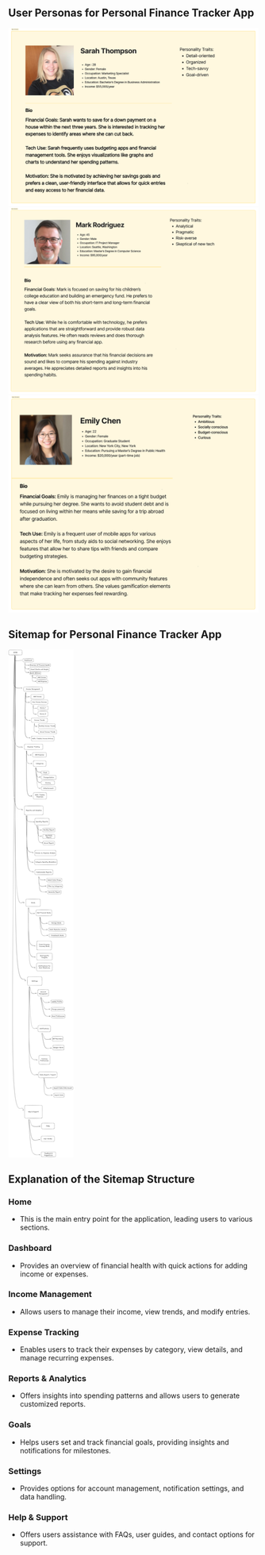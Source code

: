 ## User Personas for Personal Finance Tracker App

![Sarah Thompson](https://github.com/emil-vincic/HCI-2024-25/blob/8a385f30d44b4948f2c6eae66eb9ac54690722e5/assignments/User%20personas%20and%20information%20architecture/Basic%20information.png)
![Mark Rodriguez](https://github.com/emil-vincic/HCI-2024-25/blob/8a385f30d44b4948f2c6eae66eb9ac54690722e5/assignments/User%20personas%20and%20information%20architecture/MarkRodriguez.png)
![Emily Chen](https://github.com/emil-vincic/HCI-2024-25/blob/8a385f30d44b4948f2c6eae66eb9ac54690722e5/assignments/User%20personas%20and%20information%20architecture/EmilyChen.png)

## Sitemap for Personal Finance Tracker App

![Sitemap](https://github.com/emil-vincic/HCI-2024-25/blob/95500518a7f0a551b157e8a224de666d04d21df3/User%20personas%20and%20information%20architecture/Sitemap_update.png)

## Explanation of the Sitemap Structure

### Home
- This is the main entry point for the application, leading users to various sections.
### Dashboard 
- Provides an overview of financial health with quick actions for adding income or expenses.
### Income Management
- Allows users to manage their income, view trends, and modify entries.
### Expense Tracking
- Enables users to track their expenses by category, view details, and manage recurring expenses.
### Reports & Analytics
- Offers insights into spending patterns and allows users to generate customized reports.
### Goals
- Helps users set and track financial goals, providing insights and notifications for milestones.
### Settings
- Provides options for account management, notification settings, and data handling.
### Help & Support
- Offers users assistance with FAQs, user guides, and contact options for support.
